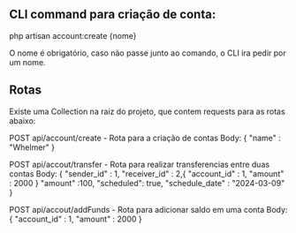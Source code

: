 ## CLI command para criação de conta:
php artisan account:create {nome}

O nome é obrigatório, caso não passe junto ao comando, o CLI ira pedir por um nome.

## Rotas
Existe uma Collection na raiz do projeto, que contem requests para as rotas abaixo:

POST api/account/create - Rota para a criação de contas
Body:
{
    "name" : "Whelmer"
}

POST api/accout/transfer - Rota para realizar transferencias entre duas contas
Body:
{
    "sender_id" : 1,
    "receiver_id" : 2,{
    "account_id" : 1,
    "amount" : 2000
}
    "amount" :100,
    "scheduled": true,
    "schedule_date" : "2024-03-09"
}

POST api/accout/addFunds - Rota para adicionar saldo em uma conta
Body:
{
    "account_id" : 1,
    "amount" : 2000
}
